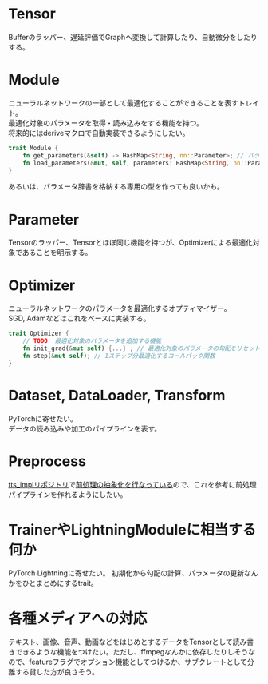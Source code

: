 # Tensor
Bufferのラッパー、遅延評価でGraphへ変換して計算したり、自動微分をしたりする。

# Module
ニューラルネットワークの一部として最適化することができることを表すトレイト。  
最適化対象のパラメータを取得・読み込みをする機能を持つ。  
将来的にはderiveマクロで自動実装できるようにしたい。

```rust
trait Module {
    fn get_parameters(&self) -> HashMap<String, nn::Parameter>; // パラメータを辞書型で取得する
    fn load_parameters(&mut, self, parameters: HashMap<String, nn::Parameter>); // パラメータを辞書からロードする
}
```
あるいは、パラメータ辞書を格納する専用の型を作っても良いかも。

# Parameter
Tensorのラッパー、Tensorとほぼ同じ機能を持つが、Optimizerによる最適化対象であることを明示する。

# Optimizer
ニューラルネットワークのパラメータを最適化するオプティマイザー。  
SGD, Adamなどはこれをベースに実装する。
```rust
trait Optimizer {
    // TODO: 最適化対象のパラメータを追加する機能
    fn init_grad(&mut self) {...} ; // 最適化対象のパラメータの勾配をリセットする
    fn step(&mut self); // 1ステップ分最適化するコールバック関数
}
```

# Dataset, DataLoader, Transform
PyTorchに寄せたい。  
データの読み込みや加工のパイプラインを表す。

# Preprocess
[tts_implリポジトリ](https://github.com/uthree/tts_impl)で[前処理の抽象化を行なっている](https://github.com/uthree/tts_impl/blob/main/src/tts_impl/utils/preprocess/base.py)ので、これを参考に前処理パイプラインを作れるようにしたい。

# TrainerやLightningModuleに相当する何か
PyTorch Lightningに寄せたい。
初期化から勾配の計算、パラメータの更新なんかをひとまとめにするtrait。

# 各種メディアへの対応
テキスト、画像、音声、動画などをはじめとするデータをTensorとして読み書きできるような機能をつけたい。ただし、ffmpegなんかに依存したりしそうなので、featureフラグでオプション機能としてつけるか、サブクレートとして分離する貸した方が良さそう。

